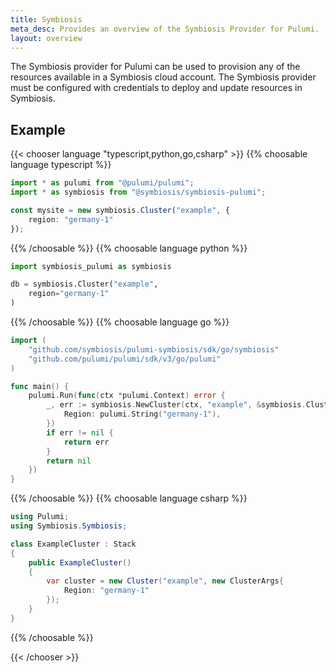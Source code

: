 ```yaml
---
title: Symbiosis
meta_desc: Provides an overview of the Symbiosis Provider for Pulumi.
layout: overview
---
```


The Symbiosis provider for Pulumi can be used to provision any of the resources available in a Symbiosis cloud account.
The Symbiosis provider must be configured with credentials to deploy and update resources in Symbiosis.

## Example

{{< chooser language "typescript,python,go,csharp" >}}
{{% choosable language typescript %}}

```typescript
import * as pulumi from "@pulumi/pulumi";
import * as symbiosis from "@symbiosis/symbiosis-pulumi";

const mysite = new symbiosis.Cluster("example", {
    region: "germany-1"
});
```
 
{{% /choosable %}}
{{% choosable language python %}}

```python
import symbiosis_pulumi as symbiosis

db = symbiosis.Cluster("example",
    region="germany-1"
)
```

{{% /choosable %}}
{{% choosable language go %}}

```go
import (
	"github.com/symbiosis/pulumi-symbiosis/sdk/go/symbiosis"
	"github.com/pulumi/pulumi/sdk/v3/go/pulumi"
)

func main() {
	pulumi.Run(func(ctx *pulumi.Context) error {
		_, err := symbiosis.NewCluster(ctx, "example", &symbiosis.ClusterArgs{
			Region: pulumi.String("germany-1"),
		})
		if err != nil {
			return err
		}
		return nil
	})
}
```

{{% /choosable %}}
{{% choosable language csharp %}}

```csharp
using Pulumi;
using Symbiosis.Symbiosis;

class ExampleCluster : Stack
{
    public ExampleCluster()
    {
        var cluster = new Cluster("example", new ClusterArgs{
            Region: "germany-1"
        });
    }
}
```

{{% /choosable %}}

{{< /chooser >}}
